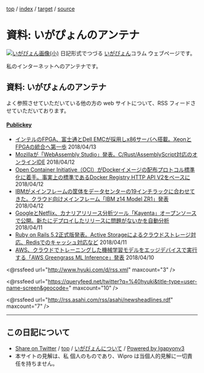 [top](../index.html) / [index](index.html) / [target](http://www.igapyon.jp/igapyon/diary/memo/memoantenna.html) / [source](https://github.com/igapyon/diary/blob/master/memo/memoantenna.src.md) 

資料: いがぴょんのアンテナ
=====================================================================================================
[![いがぴょん画像(小)](http://www.igapyon.jp/igapyon/diary/images/iga200306s.jpg "いがぴょん")](http://www.igapyon.jp/igapyon/diary/memo/memoigapyon.html) 日記形式でつづる [いがぴょん](http://www.igapyon.jp/igapyon/diary/memo/memoigapyon.html)コラム ウェブページです。

私のインターネットへのアンテナです。


## 資料: いがぴょんのアンテナ

よく参照させていただいている他の方の web サイトについて、RSS フィードさせていただいております。


#### [Publickey](http://www.publickey1.jp/)

* [インテルのFPGA、富士通とDell EMCが採用しx86サーバへ搭載。XeonとFPGAの統合へ第一歩](http://www.publickey1.jp/blog/18/fpgadell_emcx86xeonfpga.html) 2018/04/13
* [Mozillaが「WebAssembly Studio」発表。C/Rust/AssemblyScript対応のオンラインIDE](http://www.publickey1.jp/blog/18/mozillawebassembly_studiocrustassemblyscriptide.html) 2018/04/12
* [Open Container Initiative（OCI）がDockerイメージの配布プロトコル標準化に着手。事実上の標準であるDocker Registry HTTP API V2をベースに](http://www.publickey1.jp/blog/18/open_container_initiativeocidockerdocker_registry_http_api_v2.html) 2018/04/12
* [IBMがメインフレームの筐体をデータセンターの19インチラックに合わせてきた。クラウド向けメインフレーム「IBM z14 Model ZR1」発表](http://www.publickey1.jp/blog/18/ibm19ibm_z14_model_zr1.html) 2018/04/12
* [GoogleとNetflix、カナリアリリース分析ツール「Kayenta」オープンソースで公開。新たにデプロイしたリリースに問題がないかを自動分析](http://www.publickey1.jp/blog/18/googlenetflixkayenta.html) 2018/04/11
* [Ruby on Rails 5.2正式版発表。Active Storageによるクラウドストレージ対応、Redisでのキャッシュ対応など](http://www.publickey1.jp/blog/18/ruby_on_rails_52active_storageredis.html) 2018/04/11
* [AWS、クラウドでトレーニングした機械学習モデルをエッジデバイスで実行する「AWS Greengrass ML Inference」発表](http://www.publickey1.jp/blog/18/awsaws_greengrass_ml_inference.html) 2018/04/10


<@rssfeed url="http://www.hyuki.com/d/rss.xml" maxcount="3" />

<@rssfeed url="https://queryfeed.net/twitter?q=%40hyuki&title-type=user-name-screen&geocode=" maxcount="10" />

<@rssfeed url="http://rss.asahi.com/rss/asahi/newsheadlines.rdf" maxcount="7" />

----------------------------------------------------------------------------------------------------

## この日記について

* [Share on Twitter](https://twitter.com/intent/tweet?hashtags=igapyon%2Cdiary%2C%E3%81%84%E3%81%8C%E3%81%B4%E3%82%87%E3%82%93&text=%E8%B3%87%E6%96%99%3A+%E3%81%84%E3%81%8C%E3%81%B4%E3%82%87%E3%82%93%E3%81%AE%E3%82%A2%E3%83%B3%E3%83%86%E3%83%8A&url=http%3A%2F%2Fwww.igapyon.jp%2Figapyon%2Fdiary%2Fmemo%2Fmemoantenna.html) / [top](../index.html) / [いがぴょんについて](http://www.igapyon.jp/igapyon/diary/memo/memoigapyon.html) / [Powered by Igapyonv3](https://github.com/igapyon/igapyonv3)
* 本サイトの見解は、私 個人のものであり、Wipro は当個人的見解に一切責任を持ちません。 

